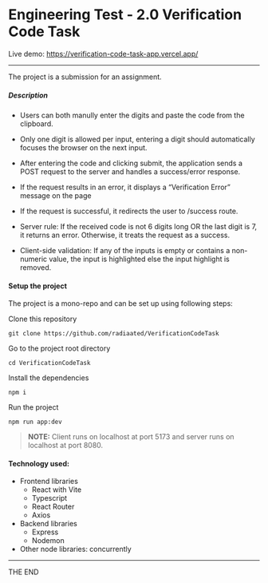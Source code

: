 # Engineering Test - 2.0 Verification Code Task

Live demo:
https://verification-code-task-app.vercel.app/

---

The project is a submission for an assignment.

##### Description

- Users can both manully enter the digits and paste the code from the clipboard.
- Only one digit is allowed per input, entering a digit should automatically focuses the browser on the next input.
- After entering the code and clicking submit, the application sends a POST request to the server and handles a success/error response.
- If the request results in an error, it displays a “Verification Error” message on the page
- If the request is successful, it redirects the user to /success route.
- Server rule: If the received code is not 6 digits long OR the last digit is 7, it returns an error. Otherwise, it treats the request as a success.

- Client-side validation: If any of the inputs is empty or contains a non-numeric value, the input is highlighted else the input highlight is removed.

#### Setup the project

The project is a mono-repo and can be set up using following steps:

Clone this repository

```shell
git clone https://github.com/radiaated/VerificationCodeTask
```

Go to the project root directory

```shell
cd VerificationCodeTask
```

Install the dependencies

```shell
npm i
```

Run the project

```shell
npm run app:dev
```

> **NOTE:** Client runs on localhost at port 5173 and server runs on localhost at port 8080.

#### Technology used:

- Frontend libraries
  - React with Vite
  - Typescript
  - React Router
  - Axios
- Backend libraries
  - Express
  - Nodemon
- Other node libraries: concurrently

---

THE END
